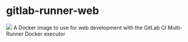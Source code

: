 # gitlab-runner-web
[![](https://images.microbadger.com/badges/image/asrnederland/gitlab-runner-web.svg)](https://microbadger.com/images/asrnederland/gitlab-runner-web "Get your own image badge on microbadger.com")
A Docker image to use for web development with the GitLab CI Multi-Runner Docker executor
